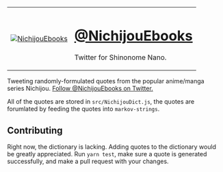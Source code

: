 <!-- TODO: update the image source -->
<table align="center">
    <tr>
        <td>
           <a href="https://twitter.com/NichijouEbooks">
               <img src="https://puu.sh/D0FPJ/b290ab239d.png" alt="NichijouEbooks">
           </a>
        </td>
        <td>
            <a href="https://twitter.com/NichijouEbooks">
                <h1>@NichijouEbooks</h1>
            </a>
            <p>Twitter for Shinonome Nano.</p>
        </td>
    </tr>
</table>

Tweeting randomly-formulated quotes from the popular anime/manga series Nichijou. [Follow @NichijouEbooks on Twitter.][twttr]

All of the quotes are stored in `src/NichijouDict.js`, the quotes are forumlated by feeding the quotes into `markov-strings`.

## Contributing

Right now, the dictionary is lacking. Adding quotes to the dictionary would be greatly appreciated. Run `yarn test`, make sure a quote is generated successfully, and make a pull request with your changes.


[twttr]: https://twitter.com/NichijouEbooks "NichijouEbooks"

